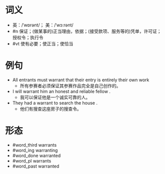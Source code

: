 # 词义
- 英：/ˈwɒrənt/； 美：/ˈwɔːrənt/
- #n 保证；(做某事的)正当理由，依据；(接受款项、服务等的)凭单，许可证；授权令；执行令
- #vt 使有必要；使正当；使恰当
# 例句
- All entrants must warrant that their entry is entirely their own work
	- 所有参赛者必须保证其参赛作品完全是自己创作的。
- I will warrant him an honest and reliable fellow .
	- 我可以保证他是一个诚实可靠的人。
- They had a warrant to search the house .
	- 他们有搜查这座房子的搜查令。
# 形态
- #word_third warrants
- #word_ing warranting
- #word_done warranted
- #word_pl warrants
- #word_past warranted

